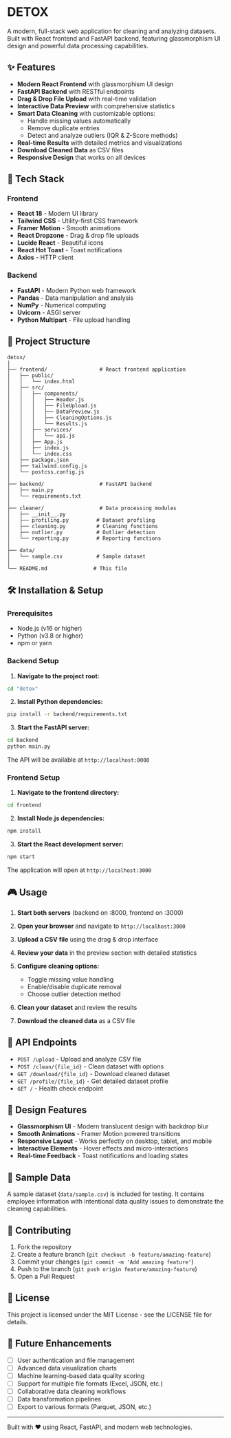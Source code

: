 # DETOX

A modern, full-stack web application for cleaning and analyzing datasets. Built with React frontend and FastAPI backend, featuring glassmorphism UI design and powerful data processing capabilities.

## ✨ Features

- **Modern React Frontend** with glassmorphism UI design
- **FastAPI Backend** with RESTful endpoints
- **Drag & Drop File Upload** with real-time validation
- **Interactive Data Preview** with comprehensive statistics
- **Smart Data Cleaning** with customizable options:
  - Handle missing values automatically
  - Remove duplicate entries
  - Detect and analyze outliers (IQR & Z-Score methods)
- **Real-time Results** with detailed metrics and visualizations
- **Download Cleaned Data** as CSV files
- **Responsive Design** that works on all devices

## 🚀 Tech Stack

### Frontend
- **React 18** - Modern UI library
- **Tailwind CSS** - Utility-first CSS framework
- **Framer Motion** - Smooth animations
- **React Dropzone** - Drag & drop file uploads
- **Lucide React** - Beautiful icons
- **React Hot Toast** - Toast notifications
- **Axios** - HTTP client

### Backend
- **FastAPI** - Modern Python web framework
- **Pandas** - Data manipulation and analysis
- **NumPy** - Numerical computing
- **Uvicorn** - ASGI server
- **Python Multipart** - File upload handling

## 📁 Project Structure

```
detox/
│
├── frontend/                 # React frontend application
│   ├── public/
│   │   └── index.html
│   ├── src/
│   │   ├── components/
│   │   │   ├── Header.js
│   │   │   ├── FileUpload.js
│   │   │   ├── DataPreview.js
│   │   │   ├── CleaningOptions.js
│   │   │   └── Results.js
│   │   ├── services/
│   │   │   └── api.js
│   │   ├── App.js
│   │   ├── index.js
│   │   └── index.css
│   ├── package.json
│   ├── tailwind.config.js
│   └── postcss.config.js
│
├── backend/                  # FastAPI backend
│   ├── main.py
│   └── requirements.txt
│
├── cleaner/                  # Data processing modules
│   ├── __init__.py
│   ├── profiling.py         # Dataset profiling
│   ├── cleaning.py          # Cleaning functions
│   ├── outlier.py           # Outlier detection
│   └── reporting.py         # Reporting functions
│
├── data/
│   └── sample.csv           # Sample dataset
│
└── README.md               # This file
```

## 🛠️ Installation & Setup

### Prerequisites
- Node.js (v16 or higher)
- Python (v3.8 or higher)
- npm or yarn

### Backend Setup

1. **Navigate to the project root:**
```bash
cd "detox"
```

2. **Install Python dependencies:**
```bash
pip install -r backend/requirements.txt
```

3. **Start the FastAPI server:**
```bash
cd backend
python main.py
```

The API will be available at `http://localhost:8000`

### Frontend Setup

1. **Navigate to the frontend directory:**
```bash
cd frontend
```

2. **Install Node.js dependencies:**
```bash
npm install
```

3. **Start the React development server:**
```bash
npm start
```

The application will open at `http://localhost:3000`

## 🎮 Usage

1. **Start both servers** (backend on :8000, frontend on :3000)

2. **Open your browser** and navigate to `http://localhost:3000`

3. **Upload a CSV file** using the drag & drop interface

4. **Review your data** in the preview section with detailed statistics

5. **Configure cleaning options:**
   - Toggle missing value handling
   - Enable/disable duplicate removal
   - Choose outlier detection method

6. **Clean your dataset** and review the results

7. **Download the cleaned data** as a CSV file

## 🔧 API Endpoints

- `POST /upload` - Upload and analyze CSV file
- `POST /clean/{file_id}` - Clean dataset with options
- `GET /download/{file_id}` - Download cleaned dataset
- `GET /profile/{file_id}` - Get detailed dataset profile
- `GET /` - Health check endpoint

## 🎨 Design Features

- **Glassmorphism UI** - Modern translucent design with backdrop blur
- **Smooth Animations** - Framer Motion powered transitions
- **Responsive Layout** - Works perfectly on desktop, tablet, and mobile
- **Interactive Elements** - Hover effects and micro-interactions
- **Real-time Feedback** - Toast notifications and loading states

## 🧪 Sample Data

A sample dataset (`data/sample.csv`) is included for testing. It contains employee information with intentional data quality issues to demonstrate the cleaning capabilities.

## 🤝 Contributing

1. Fork the repository
2. Create a feature branch (`git checkout -b feature/amazing-feature`)
3. Commit your changes (`git commit -m 'Add amazing feature'`)
4. Push to the branch (`git push origin feature/amazing-feature`)
5. Open a Pull Request

## 📝 License

This project is licensed under the MIT License - see the LICENSE file for details.

## 🚀 Future Enhancements

- [ ] User authentication and file management
- [ ] Advanced data visualization charts
- [ ] Machine learning-based data quality scoring
- [ ] Support for multiple file formats (Excel, JSON, etc.)
- [ ] Collaborative data cleaning workflows
- [ ] Data transformation pipelines
- [ ] Export to various formats (Parquet, JSON, etc.)

---

Built with ❤️ using React, FastAPI, and modern web technologies.